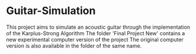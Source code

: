 # Guitar-Simulation
This project aims to simulate an acoustic guitar through the implementation of the Karplus-Strong Algorithm
The folder 'Final Project New' contains a new experimental computer version of the project
The original computer version is also available in the folder of the same name.

